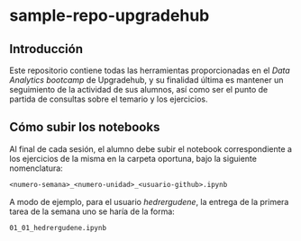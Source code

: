 # sample-repo-upgradehub


## Introducción
Este repositorio contiene todas las herramientas proporcionadas en el *Data Analytics bootcamp* de Upgradehub, y su finalidad última es mantener un seguimiento de la actividad de sus alumnos, así como ser el punto de partida de consultas sobre el temario y los ejercicios.

## Cómo subir los notebooks
Al final de cada sesión, el alumno debe subir el notebook correspondiente a los ejercicios de la misma en la carpeta oportuna, bajo la siguiente nomenclatura:

```txt
<numero-semana>_<numero-unidad>_<usuario-github>.ipynb
```

A modo de ejemplo, para el usuario *hedrergudene*, la entrega de la primera tarea de la semana uno se haría de la forma:

```txt
01_01_hedrergudene.ipynb
```